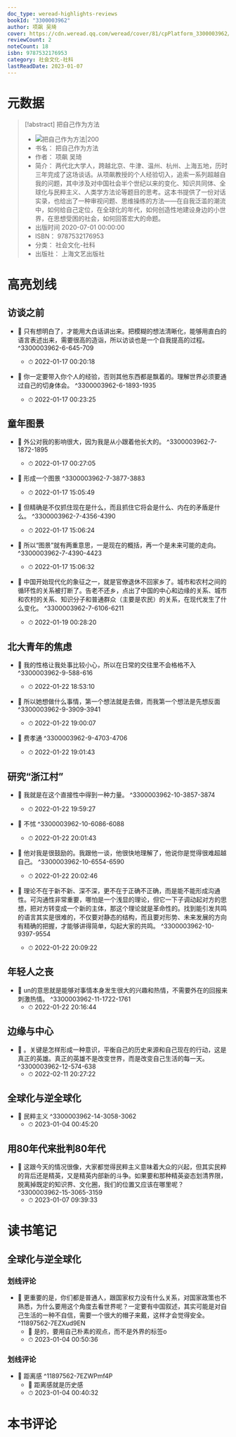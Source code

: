 ```yaml
---
doc_type: weread-highlights-reviews
bookId: "3300003962"
author: 项飙 吴琦
cover: https://cdn.weread.qq.com/weread/cover/81/cpPlatform_3300003962/t7_cpPlatform_3300003962.jpg
reviewCount: 2
noteCount: 18
isbn: 9787532176953
category: 社会文化-社科
lastReadDate: 2023-01-07
---
```

# 元数据
> [!abstract] 把自己作为方法
> - ![ 把自己作为方法|200](https://cdn.weread.qq.com/weread/cover/81/cpPlatform_3300003962/t7_cpPlatform_3300003962.jpg)
> - 书名： 把自己作为方法
> - 作者： 项飙 吴琦
> - 简介： 两代北大学人，跨越北京、牛津、温州、杭州、上海五地，历时三年完成了这场谈话。从项飙教授的个人经验切入，追索一系列超越自我的问题，其中涉及对中国社会半个世纪以来的变化、知识共同体、全球化与民粹主义、人类学方法论等题目的思考。这本书提供了一份对话实录，也给出了一种审视问题、思维操练的方法——在自我泛滥的潮流中，如何给自己定位，在全球化的年代，如何创造性地建设身边的小世界，在思想受困的社会，如何回答宏大的命题。
> - 出版时间 2020-07-01 00:00:00
> - ISBN： 9787532176953
> - 分类： 社会文化-社科
> - 出版社： 上海文艺出版社

# 高亮划线

## 访谈之前


- 📌 只有想明白了，才能用大白话讲出来。把模糊的想法清晰化，能够用直白的语言表述出来，需要很高的造诣，所以访谈也是一个自我提高的过程。 ^3300003962-6-645-709
    - ⏱ 2022-01-17 00:20:18 

- 📌 你一定要带入你个人的经验，否则其他东西都是飘着的。理解世界必须要通过自己的切身体会。 ^3300003962-6-1893-1935
    - ⏱ 2022-01-17 00:23:25 
## 童年图景


- 📌 外公对我的影响很大，因为我是从小跟着他长大的。 ^3300003962-7-1872-1895
    - ⏱ 2022-01-17 00:27:05 

- 📌 形成一个图景 ^3300003962-7-3877-3883
    - ⏱ 2022-01-17 15:05:49 

- 📌 但精确是不仅抓住现在是什么，而且抓住它将会是什么、内在的矛盾是什么。 ^3300003962-7-4356-4390
    - ⏱ 2022-01-17 15:06:24 

- 📌 所以“图景”就有两重意思，一是现在的概括，再一个是未来可能的走向。 ^3300003962-7-4390-4423
    - ⏱ 2022-01-17 15:06:32 

- 📌 中国开始现代化的象征之一，就是官僚退休不回家乡了。城市和农村之间的循环性的关系被打断了。告老不还乡，点出了中国的中心和边缘的关系、城市和农村的关系、知识分子和普通群众（主要是农民）的关系，在现代发生了什么变化。 ^3300003962-7-6106-6211
    - ⏱ 2022-01-19 00:28:20 
## 北大青年的焦虑


- 📌 我的性格让我处事比较小心，所以在日常的交往里不会格格不入 ^3300003962-9-588-616
    - ⏱ 2022-01-22 18:53:10 

- 📌 所以她想做什么事情，第一个想法就是去做，而我第一个想法是先想反面 ^3300003962-9-3909-3941
    - ⏱ 2022-01-22 19:00:07 

- 📌 费孝通 ^3300003962-9-4703-4706
    - ⏱ 2022-01-22 19:01:43 
## 研究“浙江村”


- 📌 我就是在这个直接性中得到一种力量。 ^3300003962-10-3857-3874
    - ⏱ 2022-01-22 19:59:27 

- 📌 不怵 ^3300003962-10-6086-6088
    - ⏱ 2022-01-22 20:01:43 

- 📌 他对我是很鼓励的。我跟他一谈，他很快地理解了，他说你是觉得很难超越自己。 ^3300003962-10-6554-6590
    - ⏱ 2022-01-22 20:02:46 

- 📌 理论不在于新不新、深不深，更不在于正确不正确，而是能不能形成沟通性。可沟通性非常重要，哪怕是一个浅显的理论，但它一下子调动起对方的思想，把对方转变成一个新的主体，那这个理论就是革命性的。找到能引发共鸣的语言其实是很难的，不仅要对静态的结构，而且要对形势、未来发展的方向有精确的把握，才能够讲得简单，勾起大家的共鸣。 ^3300003962-10-9397-9554
    - ⏱ 2022-01-22 20:09:22 
## 年轻人之丧


- 📌 un的意思就是能够对事情本身发生很大的兴趣和热情，不需要外在的回报来刺激热情。 ^3300003962-11-1722-1761
    - ⏱ 2022-01-22 20:16:44 
## 边缘与中心


- 📌 。关键是怎样形成一种意识，平衡自己的历史来源和自己现在的行动，这是真正的英雄。真正的英雄不是改变世界，而是改变自己生活的每一天。 ^3300003962-12-574-638
    - ⏱ 2022-02-11 20:27:22 
## 全球化与逆全球化


- 📌 民粹主义 ^3300003962-14-3058-3062
    - ⏱ 2023-01-04 00:45:20 
## 用80年代来批判80年代


- 📌 这跟今天的情况很像，大家都觉得民粹主义意味着大众的兴起，但其实民粹的背后还是精英，又是精英内部新的斗争。如果要和那种精英姿态划清界限，脱离掉既定的知识界、文化圈，我们的位置又应该在哪里呢？ ^3300003962-15-3065-3159
    - ⏱ 2023-01-07 09:39:33 
# 读书笔记

## 全球化与逆全球化

### 划线评论
- 📌 更重要的是，你们都是普通人，跟国家权力没有什么关系，对国家政策也不熟悉，为什么要用这个角度去看世界呢？一定要有中国叙述，其实可能是对自己生活的一种不自信，需要一个很大的帽子来戴，这样才会觉得安全。  ^11897562-7EZXud9EN
    - 💭 是的，要用自己朴素的观点，而不是外界的标签o
    - ⏱ 2023-01-04 00:50:36

### 划线评论
- 📌 距离感  ^11897562-7EZWPmf4P
    - 💭 距离感就是历史感
    - ⏱ 2023-01-04 00:40:32
   
# 本书评论
